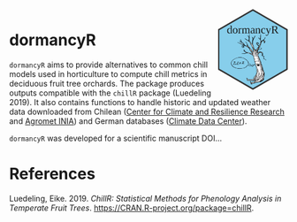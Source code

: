
<img src="vignettes/dormancyR.png" alt = "dormancyR logo" align = "right" width = "25%" height = "25%"/>

<!-- README.md is generated from README.Rmd. Please edit that file -->

# dormancyR

`dormancyR` aims to provide alternatives to common chill models used in
horticulture to compute chill metrics in deciduous fruit tree orchards.
The package produces outputs compatible with the `chillR` package
(Luedeling 2019). It also contains functions to handle historic and
updated weather data downloaded from Chilean ([Center for Climate and
Resilience Research](https://www.cr2.cl) and [Agromet
INIA](https://www.agromet.cl/datos-historicos)) and German databases
([Climate Data Center](https://cdc.dwd.de/portal/)).

`dormancyR` was developed for a scientific manuscript DOI…

# References

<div id="refs" class="references">

<div id="ref-R-chillR">

Luedeling, Eike. 2019. *ChillR: Statistical Methods for Phenology
Analysis in Temperate Fruit Trees*.
<https://CRAN.R-project.org/package=chillR>.

</div>

</div>
